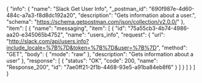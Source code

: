 {
  "info": {
    "name": "Slack Get User Info",
    "_postman_id": "690f987e-4d60-484c-a7a3-f8d8dc192a20",
    "description": "Gets information about a user.",
    "schema": "https://schema.getpostman.com/json/collection/v2.0.0/"
  },
  "item": [
    {
      "name": "messaging",
      "item": [
        {
          "id": "75a55cb3-4b74-4986-aa20-e345065b4752",
          "name": "users_info",
          "request": {
            "url": "http://slack.com/api/users.info?include_locale=%7B%7D&token=%7B%7D&user=%7B%7D",
            "method": "GET",
            "body": {
              "mode": "raw"
            },
            "description": "Gets information about a user"
          },
          "response": [
            {
              "status": "OK",
              "code": 200,
              "name": "Response_200",
              "id": "7ae0ff21-2f1b-4468-93e5-a91ba84eb8f6"
            }
          ]
        }
      ]
    }
  ]
}
